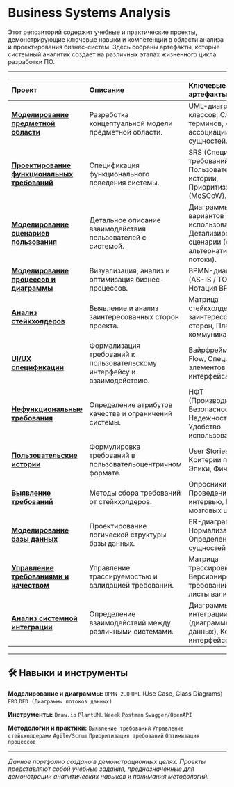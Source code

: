 # Business Systems Analysis


Этот репозиторий содержит учебные и практические проекты, демонстрирующие ключевые навыки и компетенции в области анализа и проектирования бизнес-систем. Здесь собраны артефакты, которые системный аналитик создает на различных этапах жизненного цикла разработки ПО.

---


| Проект | Описание | Ключевые артефакты и навыки |
| :--- | :--- | :--- |
| **[Моделирование предметной области](./Domain%20Modeling/)** | Разработка концептуальной модели предметной области. | UML-диаграммы классов, Словарь терминов, Атрибуты и ассоциации сущностей. |
| **[Проектирование функциональных требований](./Functional%20Requirements%20Design/)** | Спецификация функционального поведения системы. | SRS (Спецификация требований к ПО), Пользовательские истории, Приоритизация (MoSCoW). |
| **[Моделирование сценариев пользования](./Use%20Case/)** | Детальное описание взаимодействия пользователей с системой. | Диаграммы вариантов использования, Детализированные сценарии (основной/альтернативные потоки). |
| **[Моделирование процессов и диаграммы](./Process%20Modeling%20and%20Diagramming/)** | Визуализация, анализ и оптимизация бизнес-процессов. | BPMN-диаграммы (AS-IS / TO-BE), Нотация BPMN 2.0. |
| **[Анализ стейкхолдеров](./Stakeholders/)** | Выявление и анализ заинтересованных сторон проекта. | Матрица стейкхолдеров, Карта заинтересованных сторон, План коммуникаций. |
| **[UI/UX спецификации](./UI-UX%20Design%20Specifications/)** | Формализация требований к пользовательскому интерфейсу и взаимодействию. | Вайрфреймы, User Flow, Спецификации элементов интерфейса. |
| **[Нефункциональные требования](./Non-Functional%20Requirements/)** | Определение атрибутов качества и ограничений системы. | НФТ (Производительность, Безопасность, Надежность, Удобство использования). |
| **[Пользовательские истории](./User%20Stories/)** | Формулировка требований в пользовательоцентричном формате. | User Stories, Критерии приемки, Эпики, Фичи. |
| **[Выявление требований](./Requirements%20Elicitation/)** | Методы сбора требований от стейкхолдеров. | Опросники, Проведение интервью, Результаты мозговых штурмов. |
| **[Моделирование базы данных](./Database%20Modeling/)** | Проектирование логической структуры базы данных. | ER-диаграммы, Нормализация, Определение сущностей и связей. |
| **[Управление требованиями и качеством](./Requirements%20&%20Quality%20Management/)** | Управление трассируемостью и валидацией требований. | Матрица трассировки, Версионирование требований, Чек-листы валидации. |
| **[Анализ системной интеграции](./System%20Integration/)** | Определение взаимодействий между различными системами. | Диаграммы интеграции, DFD (диаграммы потоков данных), Контракты интерфейсов. |

---

## 🛠️ Навыки и инструменты

**Моделирование и диаграммы:**
`BPMN 2.0` `UML` (Use Case, Class Diagrams) `ERD` `DFD (Диаграммы потоков данных)`

**Инструменты:**
`Draw.io`  `PlantUML` `Weeek` `Postman` `Swagger/OpenAPI` 

**Методологии и практики:**
`Выявление требований` `Управление стейкхолдерами` `Agile/Scrum` `Приоритизация требований` `Оптимизация процессов`

---

*Данное портфолио создано в демонстрационных целях. Проекты представляют собой учебные задания, предназначенные для демонстрации аналитических навыков и понимания методологий.*
